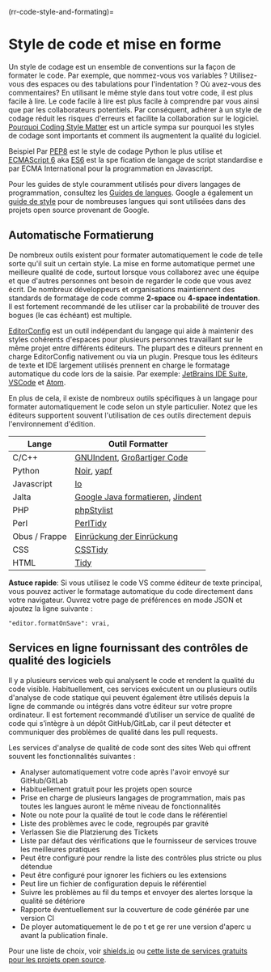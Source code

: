 (rr-code-style-and-formating)=
# Style de code et mise en forme

Un style de codage est un ensemble de conventions sur la façon de formater le code. Par exemple, que nommez-vous vos variables ? Utilisez-vous des espaces ou des tabulations pour l'indentation ? Où avez-vous des commentaires? En utilisant le même style dans tout votre code, il est plus facile à lire. Le code facile à lire est plus facile à comprendre par vous ainsi que par les collaborateurs potentiels. Par conséquent, adhérer à un style de codage réduit les risques d'erreurs et facilite la collaboration sur le logiciel. [Pourquoi Coding Style Matter](http://coding.smashingmagazine.com/2012/10/25/why-coding-style-matters/) est un article sympa sur pourquoi les styles de codage sont importants et comment ils augmentent la qualité du logiciel.

Beispiel Par [PEP8](https://www.python.org/dev/peps/pep-0008/) est le style de codage Python le plus utilise<unk> et [ECMAScript 6](http://es6-features.org/) aka [ES6](http://es6-features.org/) est la spe<unk> fication de langage de script standardise<unk> e par ECMA International pour la programmation en Javascript.

Pour les guides de style couramment utilisés pour divers langages de programmation, consultez les [Guides de langues](https://guide.esciencecenter.nl/best_practices/language_guides/languages_overview.html). Google a également un [guide de style](https://code.google.com/p/google-styleguide/) pour de nombreuses langues qui sont utilisées dans des projets open source provenant de Google.

## Automatische Formatierung

De nombreux outils existent pour formater automatiquement le code de telle sorte qu'il suit un certain style. La mise en forme automatique permet une meilleure qualité de code, surtout lorsque vous collaborez avec une équipe et que d'autres personnes ont besoin de regarder le code que vous avez écrit. De nombreux développeurs et organisations maintiennent des standards de formatage de code comme **2-space** ou **4-space indentation**. Il est fortement recommandé de les utiliser car la probabilité de trouver des bogues (le cas échéant) est multiple.

[EditorConfig](https://editorconfig.org) est un outil indépendant du langage qui aide à maintenir des styles cohérents d'espaces pour plusieurs personnes travaillant sur le même projet entre différents éditeurs. The plupart des e<unk> diteurs prennent en charge EditorConfig nativement ou via un plugin. Presque tous les éditeurs de texte et IDE largement utilisés prennent en charge le formatage automatique du code lors de la saisie. Par exemple: [JetBrains IDE Suite](https://www.jetbrains.com/products.html#), [VSCode](https://code.visualstudio.com/) et [Atom](https://atom.io/).

En plus de cela, il existe de nombreux outils spécifiques à un langage pour formater automatiquement le code selon un style particulier. Notez que les éditeurs supportent souvent l'utilisation de ces outils directement depuis l'environnement d'édition.

| Lange         | Outil Formatter                                                                                                    |
| ------------- | ------------------------------------------------------------------------------------------------------------------ |
| C/C++         | [GNUIndent](http://www.gnu.org/software/indent/), [Großartiger Code](http://sourceforge.net/projects/gcgreatcode/) |
| Python        | [Noir](https://black.readthedocs.io), [yapf](https://pypi.org/project/yapf/)                                       |
| Javascript    | [Io](https://beautifier.io/)                                                                                       |
| Jalta         | [Google Java formatieren](https://github.com/google/google-java-format), [Jindent](http://www.jindent.com/)        |
| PHP           | [phpStylist](http://sourceforge.net/projects/phpstylist/)                                                          |
| Perl          | [PerlTidy](http://perltidy.sourceforge.net/)                                                                       |
| Obus / Frappe | [Einrückung der Einrückung](http://www.bolthole.com/AWK.html)                                                      |
| CSS           | [CSSTidy](http://csstidy.sourceforge.net/)                                                                         |
| HTML          | [Tidy](http://tidy.sourceforge.net/)                                                                               |

**Astuce rapide**: Si vous utilisez le code VS comme éditeur de texte principal, vous pouvez activer le formatage automatique du code directement dans votre navigateur. Ouvrez votre page de préférences en mode JSON et ajoutez la ligne suivante :

```
"editor.formatOnSave": vrai,
```

## Services en ligne fournissant des contrôles de qualité des logiciels

Il y a plusieurs services web qui analysent le code et rendent la qualité du code visible. Habituellement, ces services exécutent un ou plusieurs outils d'analyse de code statique qui peuvent également être utilisés depuis la ligne de commande ou intégrés dans votre éditeur sur votre propre ordinateur. Il est fortement recommandé d’utiliser un service de qualité de code qui s’intègre à un dépôt GitHub/GitLab, car il peut détecter et communiquer des problèmes de qualité dans les pull requests.

Les services d'analyse de qualité de code sont des sites Web qui offrent souvent les fonctionnalités suivantes :

- Analyser automatiquement votre code après l'avoir envoyé sur GitHub/GitLab
- Habituellement gratuit pour les projets open source
- Prise en charge de plusieurs langages de programmation, mais pas toutes les langues auront le même niveau de fonctionnalités
- Note ou note pour la qualité de tout le code dans le référentiel
- Liste des problèmes avec le code, regroupés par gravité
- Verlassen Sie die Platzierung des Tickets
- Liste par défaut des vérifications que le fournisseur de services trouve les meilleures pratiques
- Peut être configuré pour rendre la liste des contrôles plus stricte ou plus détendue
- Peut être configuré pour ignorer les fichiers ou les extensions
- Peut lire un fichier de configuration depuis le référentiel
- Suivre les problèmes au fil du temps et envoyer des alertes lorsque la qualité se détériore
- Rapporte éventuellement sur la couverture de code générée par une version CI
- De<unk> ployer automatiquement le de<unk> po<unk> t et ge<unk> rer une version d'aperc<unk> u avant la publication finale.

Pour une liste de choix, voir [shields.io](https://shields.io/category/analysis) ou [cette liste de services gratuits pour les projets open source](https://github.com/ripienaar/free-for-dev#code-quality).
